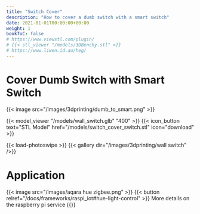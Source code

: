 ```yaml
---
title: "Switch Cover"
description: "How to cover a dumb switch with a smart switch"
date: 2021-01-01T00:00:00+00:00
weight: 1
bookToC: false
# https://www.viewstl.com/plugin/
# {{< stl_viewer "/models/3DBenchy.stl" >}}
# https://www.liwen.id.au/heg/
---
```


# Cover Dumb Switch with Smart Switch

{{< image src="/images/3dprinting/dumb_to_smart.png" >}}

{{< model_viewer "/models/wall_switch.glb" "400" >}}
{{< icon_button text="STL Model" href="/models/switch_cover_switch.stl" icon="download" >}}

{{< load-photoswipe >}}
{{< gallery dir="/images/3dprinting/wall switch" />}}

# Application

{{< image src="/images/aqara hue zigbee.png" >}}
{{< button relref="/docs/frameworks/raspi_iot#hue-light-control" >}} More details on the raspberry pi service {{</button>}}

